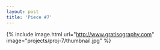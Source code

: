 ```yaml
---
layout: post
title: 'Piece #7'
---
```


{% include image.html url="http://www.gratisography.com" image="projects/proj-7/thumbnail.jpg" %}
